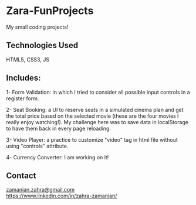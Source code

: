 # Zara-FunProjects
My small coding projects!

## Technologies Used
HTML5, CSS3, JS


## Includes:
1- Form Validation: in which I tried to consider all possible input controls in a register form. 

2- Seat Booking: a UI to reserve seats in a simulated cinema plan and get the total price based on the selected movie (these are the four movies  I really enjoy watching!). My challenge here was to save data in localStorage to have them back in every page reloading. 

3- Video Player: a practice to customize "video" tag in html file without using "controls" attribute.

4- Currency Converter: I am working on it!


## Contact
zamanian.zahra@gmail.com  
https://www.linkedin.com/in/zahra-zamanian/
